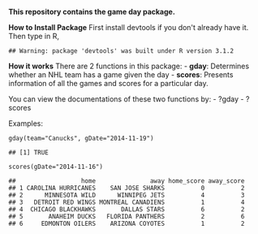 **This repository contains the game day package.**

**How to Install Package** First install devtools if you don't already
have it. Then type in R,

    ## Warning: package 'devtools' was built under R version 3.1.2

**How it works** There are 2 functions in this package: - **gday**:
Determines whether an NHL team has a game given the day - **scores**:
Presents information of all the games and scores for a particular day.

You can view the documentations of these two functions by: - ?gday -
?scores

Examples:

    gday(team="Canucks", gDate="2014-11-19")

    ## [1] TRUE

    scores(gDate="2014-11-16")

    ##                  home               away home_score away_score
    ## 1 CAROLINA HURRICANES    SAN JOSE SHARKS          0          2
    ## 2      MINNESOTA WILD      WINNIPEG JETS          4          3
    ## 3   DETROIT RED WINGS MONTREAL CANADIENS          1          4
    ## 4  CHICAGO BLACKHAWKS       DALLAS STARS          6          2
    ## 5       ANAHEIM DUCKS   FLORIDA PANTHERS          2          6
    ## 6     EDMONTON OILERS    ARIZONA COYOTES          1          2
